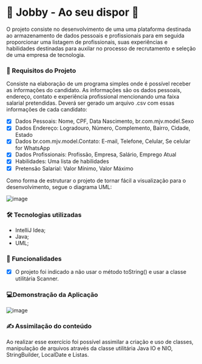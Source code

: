 # 💼 Jobby - Ao seu dispor 👔

O projeto consiste no desenvolvimento de uma uma plataforma destinada ao armazenamento de dados pessoais e profissionais para em seguida proporcionar uma listagem de profissionais, suas experiências e habilidades destinadas para auxilar no processo de recrutamento e seleção de uma empresa de tecnologia.

### 📝 Requisitos do Projeto

Consiste na elaboração de um programa simples onde é possível receber as informações do candidato. As informações são os dados pessoais, endereço, contato e experiência profissional mencionando uma faixa salarial pretendidas. Deverá ser gerado um arquivo .csv com essas informações de cada candidato: 
* [x] Dados Pessoais: Nome, CPF, Data Nascimento, br.com.mjv.model.Sexo
* [x] Dados Endereço: Logradouro, Número, Complemento, Bairro, Cidade, Estado
* [x] Dados br.com.mjv.model.Contato: E-mail, Telefone, Celular, Se celular for WhatsApp
* [x] Dados Profissionais: Profissão, Empresa, Salário, Emprego Atual
* [x] Habilidades: Uma lista de habilidades
* [x] Pretensão Salarial: Valor Mínimo, Valor Máximo

Como forma de estruturar o projeto de tornar fácil a visualização para o desenvolvimento, segue o diagrama UML:

![image](https://github.com/kayladeodato/mjv-school-java/assets/13575694/c82c0a9c-1456-4f9a-ae0c-507e7026335d)


### 🛠️ Tecnologias utilizadas

* IntelliJ Idea;
* Java;
* UML;


### 📌 Funcionalidades

* [x] O projeto foi indicado a não usar o método toString() e usar a classe utilitária Scanner.


### 💻Demonstração da Aplicação

![image](https://github.com/kayladeodato/mjv-school-java/assets/13575694/0853fef5-20a8-4ae9-94f2-3a8522cff685)


### ✍️ Assimilação do conteúdo

Ao realizar esse exercício foi possível assimilar a criação e uso de classes, manipulação de arquivos através da classe utilitária Java IO e NIO, StringBuilder, LocalDate e Listas.



